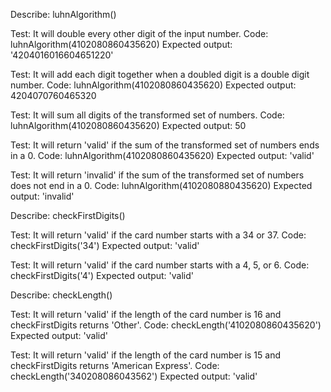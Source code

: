 Describe: luhnAlgorithm()

Test: It will double every other digit of the input number.
Code: luhnAlgorithm(4102080860435620)
Expected output: '4204016016604651220'

Test: It will add each digit together when a doubled digit is a double digit number.
Code: luhnAlgorithm(4102080860435620)
Expected output: 4204070760465320

Test: It will sum all digits of the transformed set of numbers.
Code: luhnAlgorithm(4102080860435620)
Expected output: 50

Test: It will return 'valid' if the sum of the transformed set of numbers ends in a 0.
Code: luhnAlgorithm(4102080860435620)
Expected output: 'valid'

Test: It will return 'invalid' if the sum of the transformed set of numbers does not end in a 0.
Code: luhnAlgorithm(4102080880435620)
Expected output: 'invalid'

Describe: checkFirstDigits()

Test: It will return 'valid' if the card number starts with a 34 or 37.
Code: checkFirstDigits('34')
Expected output: 'valid'

Test: It will return 'valid' if the card number starts with a 4, 5, or 6.
Code: checkFirstDigits('4')
Expected output: 'valid'

Describe: checkLength()

Test: It will return 'valid' if the length of the card number is 16 and checkFirstDigits returns 'Other'.
Code: checkLength('4102080860435620')
Expected output: 'valid'

Test: It will return 'valid' if the length of the card number is 15 and checkFirstDigits returns 'American Express'.
Code: checkLength('340208086043562')
Expected output: 'valid'